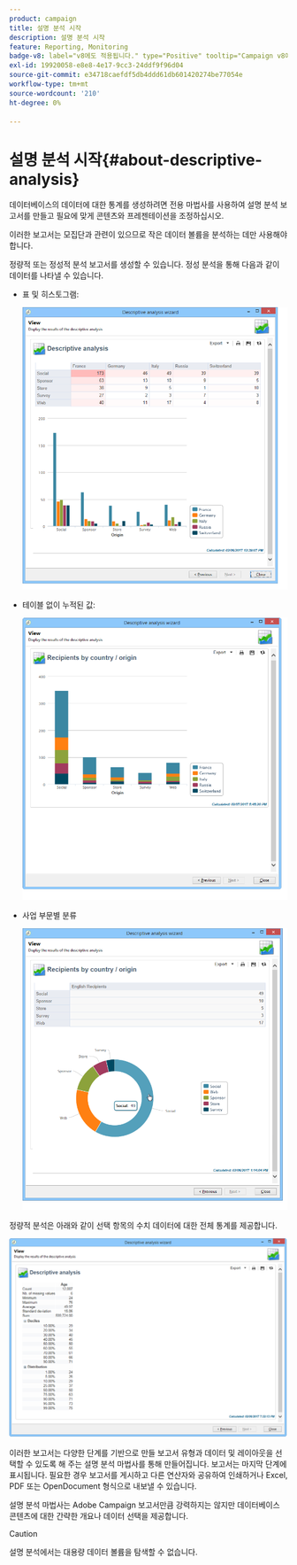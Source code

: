 ```yaml
---
product: campaign
title: 설명 분석 시작
description: 설명 분석 시작
feature: Reporting, Monitoring
badge-v8: label="v8에도 적용됩니다." type="Positive" tooltip="Campaign v8에도 적용됩니다."
exl-id: 19920058-e8e8-4e17-9cc3-24ddf9f96d04
source-git-commit: e34718caefdf5db4ddd61db601420274be77054e
workflow-type: tm+mt
source-wordcount: '210'
ht-degree: 0%

---
```


# 설명 분석 시작{#about-descriptive-analysis}



데이터베이스의 데이터에 대한 통계를 생성하려면 전용 마법사를 사용하여 설명 분석 보고서를 만들고 필요에 맞게 콘텐츠와 프레젠테이션을 조정하십시오.

이러한 보고서는 모집단과 관련이 있으므로 작은 데이터 볼륨을 분석하는 데만 사용해야 합니다.

정량적 또는 정성적 분석 보고서를 생성할 수 있습니다. 정성 분석을 통해 다음과 같이 데이터를 나타낼 수 있습니다.

* 표 및 히스토그램:

  ![](assets/reporting_descriptive_sample_1.png)

* 테이블 없이 누적된 값:

  ![](assets/reporting_descriptive_sample_3.png)

* 사업 부문별 분류

  ![](assets/reporting_descriptive_sample_2.png)

정량적 분석은 아래와 같이 선택 항목의 수치 데이터에 대한 전체 통계를 제공합니다.

![](assets/reporting_descriptive_quantitative_sample.png)

이러한 보고서는 다양한 단계를 기반으로 만들 보고서 유형과 데이터 및 레이아웃을 선택할 수 있도록 해 주는 설명 분석 마법사를 통해 만들어집니다. 보고서는 마지막 단계에 표시됩니다. 필요한 경우 보고서를 게시하고 다른 연산자와 공유하여 인쇄하거나 Excel, PDF 또는 OpenDocument 형식으로 내보낼 수 있습니다.

설명 분석 마법사는 Adobe Campaign 보고서만큼 강력하지는 않지만 데이터베이스 콘텐츠에 대한 간략한 개요나 데이터 선택을 제공합니다.

>[!CAUTION]
>
>설명 분석에서는 대용량 데이터 볼륨을 탐색할 수 없습니다.
